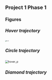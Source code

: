### Project 1 Phase 1

#### Figures 

##### Hover trajectory

<img src="/home/eeuser/Dropbox/01_hkust/01_course/ELEC5660/project/project1/proj1phase1/code/img/hover.jpg" alt="hover" style="zoom: 22%;" />

##### Circle trajectory

<img src="/home/eeuser/Dropbox/01_hkust/01_course/ELEC5660/project/project1/proj1phase1/code/img/hover_p.jpg" alt="hover_p" style="zoom:60%;" />

##### Diamond trajectory



